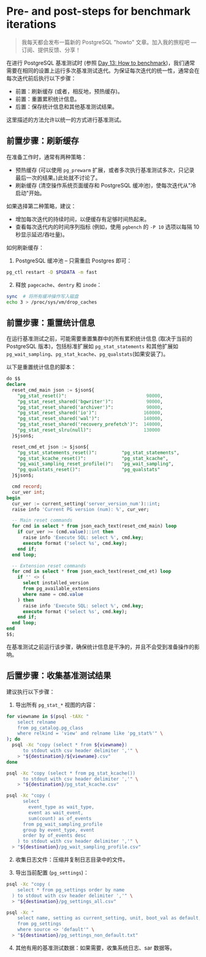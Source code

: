 # Pre- and post-steps for benchmark iterations

> 我每天都会发布一篇新的 PostgreSQL "howto" 文章。加入我的旅程吧 — 订阅、提供反馈、分享！

在进行 PostgreSQL 基准测试时 (参照 [Day 13: How to benchmark]())，我们通常需要在相同的设置上运行多次基准测试迭代。为保证每次迭代的统一性，通常会在每次迭代前后执行以下步骤：

- 前置：刷新缓存 (或者，相反地，预热缓存)。
- 前置：重置累积统计信息。
- 后置：保存统计信息和其他基准测试结果。

这里描述的方法允许以统一的方式进行基准测试。

## 前置步骤：刷新缓存

在准备工作时，通常有两种策略：

- 预热缓存 (可以使用 `pg_prewarm` 扩展，或者多次执行基准测试多次，只记录最后一次的结果。)此处就不讨论了。
- 刷新缓存 (清空操作系统页面缓存和 PostgreSQL 缓冲池)，使每次迭代从"冷启动"开始。

如果选择第二种策略，建议：

- 增加每次迭代的持续时间，以便缓存有足够时间热起来。
- 查看每次迭代内的时间序列指标 (例如，使用 `pgbench` 的 `-P 10` 选项以每隔 10 秒显示延迟/吞吐量)。

如何刷新缓存：

1. PostgreSQL 缓冲池 – 只需重启 Postgres 即可：

```bash
pg_ctl restart -D $PGDATA -m fast
```

2. 释放 `pagecache`、`dentry` 和 `inode`：

```bash
sync  # 将所有缓冲操作写入磁盘
echo 3 > /proc/sys/vm/drop_caches
```

## 前置步骤：重置统计信息

在运行基准测试之前，可能需要重置集群中的所有累积统计信息 (取决于当前的 PostgreSQL 版本)，包括标准扩展如 `pg_stat_statements` 和其他扩展如 `pg_wait_sampling`、`pg_stat_kcache`、`pg_qualstats`(如果安装了)。

以下是重置统计信息的脚本：

```sql
do $$
declare
  reset_cmd_main json := $json${
    "pg_stat_reset()":                             90000,
    "pg_stat_reset_shared('bgwriter')":            90000,
    "pg_stat_reset_shared('archiver')":            90000,
    "pg_stat_reset_shared('io')":                 160000,
    "pg_stat_reset_shared('wal')":                140000,
    "pg_stat_reset_shared('recovery_prefetch')":  140000,
    "pg_stat_reset_slru(null)":                   130000
  }$json$;

  reset_cmd_et json := $json${
    "pg_stat_statements_reset()":         "pg_stat_statements",
    "pg_stat_kcache_reset()":             "pg_stat_kcache",
    "pg_wait_sampling_reset_profile()":   "pg_wait_sampling",
    "pg_qualstats_reset()":               "pg_qualstats"
  }$json$;

  cmd record;
  cur_ver int;
begin
  cur_ver := current_setting('server_version_num')::int;
  raise info 'Current PG version (num): %', cur_ver;

  -- Main reset commands
  for cmd in select * from json_each_text(reset_cmd_main) loop
    if cur_ver >= (cmd.value)::int then
      raise info 'Execute SQL: select %', cmd.key;
      execute format ('select %s', cmd.key);
    end if;
  end loop;

  -- Extension reset commands
  for cmd in select * from json_each_text(reset_cmd_et) loop
    if '' <> (
      select installed_version
      from pg_available_extensions
      where name = cmd.value
    ) then
      raise info 'Execute SQL: select %', cmd.key;
      execute format ('select %s', cmd.key);
    end if;
  end loop;
end
$$;
```

在基准测试之前运行该步骤，确保统计信息是干净的，并且不会受到准备操作的影响。

## 后置步骤：收集基准测试结果

建议执行以下步骤：

1. 导出所有 `pg_stat_*` 视图的内容：

```bash
for viewname in $(psql -tAXc "
    select relname
    from pg_catalog.pg_class
    where relkind = 'view' and relname like 'pg_stat%'" \
); do
  psql -Xc "copy (select * from ${viewname})
      to stdout with csv header delimiter ','" \
    > "${destination}/${viewname}.csv"
done

psql -Xc "copy (select * from pg_stat_kcache())
      to stdout with csv header delimiter ','" \
    > "${destination}/pg_stat_kcache.csv"

psql -Xc "copy (
      select
        event_type as wait_type,
        event as wait_event,
        sum(count) as of_events
      from pg_wait_sampling_profile
      group by event_type, event
      order by of_events desc
    ) to stdout with csv header delimiter ','" \
  > "${destination}/pg_wait_sampling_profile.csv"
```

2. 收集日志文件：压缩并复制日志目录中的文件。

3. 导出当前配置 (`pg_settings`)：

```bash
psql -Xc "copy (
    select * from pg_settings order by name
  ) to stdout with csv header delimiter ','" \
  > "${destination}/pg_settings_all.csv"

psql -Xc "
    select name, setting as current_setting, unit, boot_val as default, context
    from pg_settings
    where source <> 'default'" \
  > "${destination}/pg_settings_non_default.txt"
```

4. 其他有用的基准测试数据：如果需要，收集系统日志、sar 数据等。

